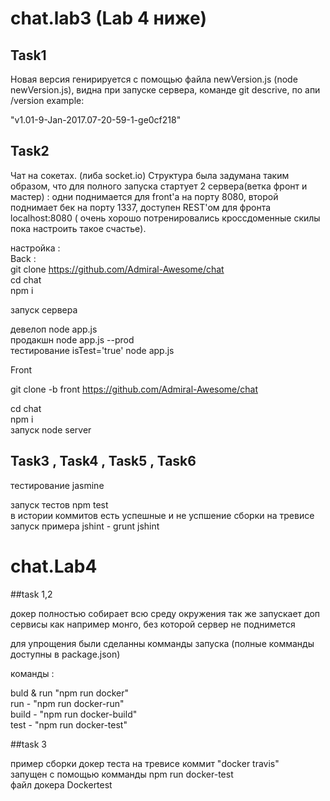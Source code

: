 # chat.lab3 (Lab 4 ниже)

## Task1

Новая версия генирируется с помощью файла newVersion.js (node newVersion.js), видна при запуске сервера, команде git descrive, по апи /version
example:

"v1.01-9-Jan-2017.07-20-59-1-ge0cf218"

## Task2
Чат на сокетах. (либа socket.io)
Структура была задумана таким образом, что для полного запуска стартует 2 сервера(ветка фронт и мастер) : одни поднимается для front'a на порту 8080, второй поднимает бек на порту 1337, доступен REST'ом для фронта localhost:8080  ( очень хорошо потренировались кроссдоменные скилы пока настроить такое счастье).

настройка : <br />
Back :<br /> 
git clone https://github.com/Admiral-Awesome/chat<br />
cd chat<br />
npm i<br />

запуск сервера<br />

девелоп node app.js<br />
продакшн node app.js --prod<br />
тестирование isTest='true' node app.js<br />

Front<br />

git clone -b front https://github.com/Admiral-Awesome/chat<br />

cd chat<br />
npm i<br />
 запуск node server<br />

## Task3 , Task4 , Task5 , Task6

тестирование jasmine <br />

запуск тестов npm test<br />
в истории коммитов есть успешные и не успшение сборки на тревисе<br />
запуск примера jshint - grunt jshint<br />


# chat.Lab4 <br />

##task 1,2 <br />

докер полностью собирает всю среду окружения так же запускает доп сервисы как например монго, без которой сервер не поднимется <br />

для упрощения были сделанны комманды запуска (полные комманды доступны в package.json) <br />

команды : <br />

buld & run "npm run docker" <br />
run - "npm run docker-run"<br />
build - "npm run docker-build"<br />
test - "npm run docker-test"<br />

##task 3 

пример сборки докер теста на тревисе коммит "docker travis"<br />
запущен с помощью комманды npm run docker-test <br />
файл докера Dockertest<br />

